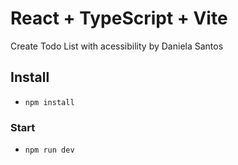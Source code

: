 # React + TypeScript + Vite
Create Todo List with acessibility by Daniela Santos
## Install
- `npm install`

### Start

- `npm run dev`


